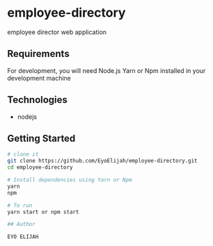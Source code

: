 # employee-directory

employee director web application

## Requirements

For development, you will need Node.js Yarn or Npm installed in your development machine

## Technologies

- nodejs

## Getting Started

```sh
# clone it
git clone https://github.com/EyoElijah/employee-directory.git
cd employee-directory

# Install dependencies using Yarn or Npm
yarn
npm

# To run
yarn start or npm start

## Author

EYO ELIJAH
```
